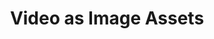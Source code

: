 ---
title: "Video as Image Assets"
description: "WebKit in Safari supports loading H.264 encoded MP4 video with an HTML tag or as a CSS background."
category: image
keywords: mp4
last_test_date: "2021-05-13"
test_url: "/tests/video-as-img.html"
test_results_url: "https://app.emailonacid.com/app/acidtest/zvrwvdXQmUlQraqSQK6MRTbapeBTBX0VBWZ0h2KMVCwk6/list"
stats: {
    apple-mail: {
        macos: {
            "11":"y",
            "14":"y"
        },
        ios: {
            "11":"y",
            "14.5":"y"
        }
    },
    gmail: {
        desktop-webmail: {
            "2021-05":"n"
        },
        ios: {
            "2021-05":"n"
        },
        android: {
            "2021-05":"n"
        },
        mobile-webmail: {
            "2021-05":"n"
        }
    },
    orange: {
        desktop-webmail: {
            "2021-05":"y #1"
        },
        ios: {
            "2021-05":"y"
        },
        android: {
            "2021-05":"n"
        }
    },
    outlook: {
        windows: {
            "2003":"n #2",
            "2007":"n",
            "2010":"n",
            "2013":"n",
            "2016":"n",
            "2019":"n"
        },
        windows-10-mail: {
            "2021-05":"n"
        },
        macos: {
            "2011":"n",
            "2016":"y"
        },
        outlook-com: {
            "2021-05":"y #1"
        },
        ios: {
            "2021-05":"y"
        },
        android: {
            "2021-05":"n"
        }
    },
    samsung-email: {
        android: {
            "6.0":"n"
        }
    },
    sfr: {
        desktop-webmail: {
            "2021-05":"y #1"
        },
        ios: {
            "2021-05":"y"
        },
        android: {
            "2021-05":"n"
        }
    },
    thunderbird: {
        macos: {
            "78.19":"n"
        }
    },
    aol: {
        desktop-webmail: {
            "2021-05":"y #1"
        },
        ios: {
            "2021-05":"y"
        },
        android: {
            "2021-05":"n"
        }
    },
    yahoo: {
        desktop-webmail: {
            "2021-05":"y #1"
        },
        ios: {
            "2021-05":"y"
        },
        android: {
            "2021-05":"n"
        }
    },
    protonmail: {
        desktop-webmail: {
            "2021-05":"y #1"
        },
        ios: {
            "2021-05":"y"
        },
        android: {
            "2021-05":"n"
        }
    },
    hey: {
        desktop-webmail: {
            "2021-05":"n"
        }
    },
    mail-ru: {
        desktop-webmail: {
            "2021-05":"n"
        }
    },
    fastmail: {
        desktop-webmail: {
            "2021-07": "n"
        }
    }
}
notes: "As of may 2021, using Video as Image Assets is only supported in WebKit and Safari."
notes_by_num: {
    "1": "Only supported in Safari.",
    "2": "A similar can be achieved using the [`dynsrc` attribute](https://docs.microsoft.com/en-us/previous-versions/windows/internet-explorer/ie-developer/platform-apis/ms533742(v=vs.85))."
}
links: {
    "New WebKit Features in Safari 11.1": "https://webkit.org/blog/8216/new-webkit-features-in-safari-11-1/",
    "Evolution of &lt;img&gt;: Gif without the GIF": "https://calendar.perfplanet.com/2017/animated-gif-without-the-gif/"
}
---